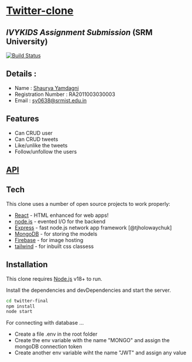 # [Twitter-clone](https://shaurya-x-twitter.cyclic.cloud/)
## _IVYKIDS Assignment Submission_  (SRM University)


[![Build Status](https://travis-ci.org/joemccann/dillinger.svg?branch=master)](https://travis-ci.org/joemccann/dillinger)

## Details : 
- Name : [Shaurya Yamdagni](https://shaurya-yamdagni.me/)
- Registration Number : RA2011003030003
- Email : sy0638@srmist.edu.in

## Features

- Can CRUD user
- Can CRUD tweets
- Like/unlike the tweets 
- Follow/unfollow the users

## [API](https://www.postman.com/avionics-technologist-17107692/workspace/twitter/folder/27131600-d29b241e-31fd-467a-a16e-e9c7b523d49c)

## Tech

This clone uses a number of open source projects to work properly:

- [React](https://react.dev/) - HTML enhanced for web apps!
- [node.js](https://nodejs.org/en) - evented I/O for the backend
- [Express](https://expressjs.com/) - fast node.js network app framework [@tjholowaychuk]
- [MongoDB](https://www.mongodb.com/) - for storing the models
- [Firebase](https://firebase.google.com/) - for image hosting
- [tailwind](https://tailwindcss.com/) - for inbuilt css classess 


## Installation

This clone requires [Node.js](https://nodejs.org/) v18+ to run.

Install the dependencies and devDependencies and start the server.

```sh
cd twitter-final
npm install
node start
```

For connecting with database ...

- Create a file .env in the root folder 
- Create the env variable with the name "MONGO" and assign the mongoDB connection token
- Create another env variable wiht the name "JWT" and assign any value 

